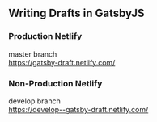 ## Writing Drafts in GatsbyJS

### Production Netlify
master branch  
https://gatsby-draft.netlify.com/

### Non-Production Netlify
develop branch  
https://develop--gatsby-draft.netlify.com/
